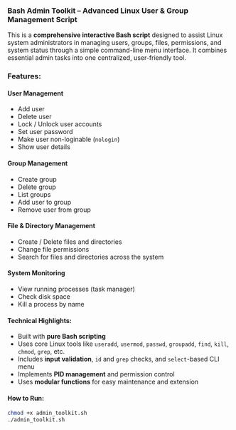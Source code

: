 ### Bash Admin Toolkit – Advanced Linux User & Group Management Script

This is a **comprehensive interactive Bash script** designed to assist Linux system administrators in managing users, groups, files, permissions, and system status through a simple command-line menu interface.
It combines essential admin tasks into one centralized, user-friendly tool.


### Features:

#### User Management

* Add user
* Delete user
* Lock / Unlock user accounts
* Set user password
* Make user non-loginable (`nologin`)
* Show user details

#### Group Management

* Create group
* Delete group
* List groups
* Add user to group
* Remove user from group

#### File & Directory Management

* Create / Delete files and directories
* Change file permissions
* Search for files and directories across the system

#### System Monitoring

* View running processes (task manager)
* Check disk space
* Kill a process by name


#### Technical Highlights:

* Built with **pure Bash scripting**
* Uses core Linux tools like `useradd`, `usermod`, `passwd`, `groupadd`, `find`, `kill`, `chmod`, `grep`, etc.
* Includes **input validation**, `id` and `grep` checks, and `select`-based CLI menu
* Implements **PID management** and permission control
* Uses **modular functions** for easy maintenance and extension


#### How to Run:

```bash
chmod +x admin_toolkit.sh
./admin_toolkit.sh
```
